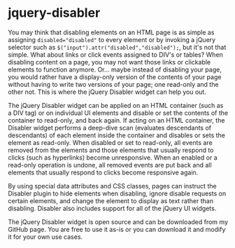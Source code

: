 jquery-disabler
===============

You may think that disabling elements on an HTML page is as simple as assigning <code>disabled="disabled"</code> to every 
element or by invoking a jQuery selector such as <code>$("input").attr("disabled","disabled");</code>, 
but it's not that simple.  What about links or click events assigned to DIV's or tables?  When disabling content on a page, 
you may not want those links or clickable elements to function anymore.  Or... maybe instead of disabling your page, you would rather
have a display-only version of the contents of your page without having to write two versions of your page; one read-only and the other not.
This is where the jQuery Disabler widget can help you out. 

The jQuery Disabler widget can be applied on an HTML container (such as a DIV tag) or on individual UI elements and disable or 
set the contents of the container to read-only, and back again.  If acting on an HTML container, the Disabler 
widget performs a deep-dive scan (evaluates descendants of descendants) of each element inside the container and disables or sets the element as 
read-only. When disabled or set to read-only, all events are removed from the elements and those elements that
usually respond to clicks (such as hyperlinks) become unresponsive.  When an enabled or a read-only operation is undone, 
all removed events are put back and all elements that usually respond to clicks become responsive again.

By using special data attributes and CSS classes, pages can instruct the Disabler plugin to hide elements when 
disabling, ignore disable requests on certain elements, and change the element to display as text rather than 
disabling.  Disabler also includes support for all of the jQuery UI widgets.

The jQuery Disabler widget is open source and can be downloaded from my GitHub page.  You are free to use it as-is or you can
download it and modify it for your own use cases.

